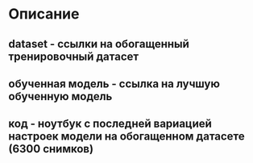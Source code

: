 # Описание

## dataset - ссылки на обогащенный тренировочный датасет
## обученная модель - ссылка на лучшую обученную модель
## код - ноутбук с последней вариацией настроек модели на обогащенном датасете (6300 снимков)
